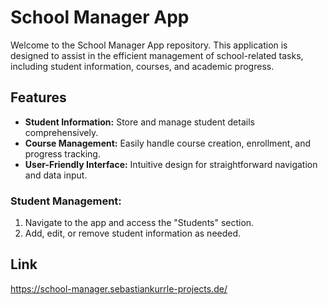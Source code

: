 # School Manager App

Welcome to the School Manager App repository. This application is designed to assist in the efficient management of school-related tasks, including student information, courses, and academic progress.

## Features

- **Student Information:** Store and manage student details comprehensively.
- **Course Management:** Easily handle course creation, enrollment, and progress tracking.
- **User-Friendly Interface:** Intuitive design for straightforward navigation and data input.

### Student Management:

1. Navigate to the app and access the "Students" section.
2. Add, edit, or remove student information as needed.

## Link
https://school-manager.sebastiankurrle-projects.de/
